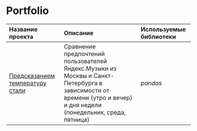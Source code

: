 # Portfolio
| Название проекта | Описание | Используемые библиотеки | 
| :---------------------- | :---------------------- | :---------------------- |
| [Предсказанием температуру стали](predicting_the_temperature_of_steel) | Сравнение предпочтений пользователей Яндекс.Музыки из Москвы и Санкт-Петербурга в зависимости от времени (утро и вечер) и дня недели (понедельник, среда, пятница)| *pandas* |
